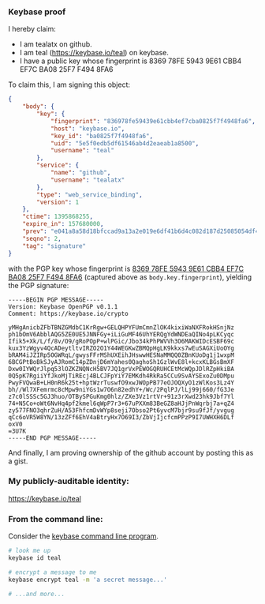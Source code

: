 ### Keybase proof

I hereby claim:

  * I am tealatx on github.
  * I am teal (https://keybase.io/teal) on keybase.
  * I have a public key whose fingerprint is 8369 78FE 5943 9E61 CBB4  EF7C BA08 25F7 F494 8FA6

To claim this, I am signing this object:

```json
{
    "body": {
        "key": {
            "fingerprint": "836978fe59439e61cbb4ef7cba0825f7f4948fa6",
            "host": "keybase.io",
            "key_id": "ba0825f7f4948fa6",
            "uid": "5e5f0edb5df61546ab4d2eaeab1a8500",
            "username": "teal"
        },
        "service": {
            "name": "github",
            "username": "tealatx"
        },
        "type": "web_service_binding",
        "version": 1
    },
    "ctime": 1395868255,
    "expire_in": 157680000,
    "prev": "e041a8a58d18bfccad9a13a2e019e6df41b6d4c082d187d25085054df4784dbb",
    "seqno": 2,
    "tag": "signature"
}
```

with the PGP key whose fingerprint is
[8369 78FE 5943 9E61 CBB4  EF7C BA08 25F7 F494 8FA6](https://keybase.io/teal)
(captured above as `body.key.fingerprint`), yielding the PGP signature:

```
-----BEGIN PGP MESSAGE-----
Version: Keybase OpenPGP v0.1.1
Comment: https://keybase.io/crypto

yMHgAnicbZFbTBNZGMdbC1KrRgw+GELQHPYFUmCmnZlOK4kixiWaNXFRokHSnjNz
ph1bOmV6AbblAQG5ZE0UE5JNNFGy+iLiGuMF46UhYERQgYdWNDEaQINo4pLKCyqc
Ifik5+Xk/L/f/8v/O9/gRoPOpP+wlPGic/Jbo34kPhPWVVh3O6MAKWIDcESBF69c
kux3YzWgyv4QcADeytltvIRZO2O1Y44WEGKwZBMQpHgLK9kkxs7wEuSAGXiUoOYg
bRAM4iJZIRp5OGWRqL/gwysFFrMShUXEihJHswwHESNaMMQQ0ZBnKUoDg1j1wxpM
6BCGPtBoBkSJyAJRomC14pZDnjD6mYahes0QaghoSh1GzlWvE8l+kcxKLBGsBmXF
Dxw0IYWQrJlpq53lOZKZNQNcH5BV7JQ1grVxPEWOGQRUHCEtMcWQpJDlRZpHkiBA
0Q5pK7RgiiYfJkoMjTiREcj4BLCJFpYiY7EMKdh4RkRa5CCu9SvAYSExoZu0DMpu
PwyFVQwaB+LH0nR6k25t+hptWzrTuswfO9xwJWOpPB77eOJOQXyO1zWlKos3Lz4Y
bh//Wl7XFemrmc8cMpw9niYGs1w7O6n82edhY+/Wc/2PqlPJ/lLj99j660/fG3Je
z7c0lSSSc5GJ3huo/OTBySPGuKmg0hlz/ZXe3Vz1rtVr+91z3rXwd23hk9Jbf7Yl
74+N5Co+oWt6NvHq4pf2kmel6qWpP7r3+67uPXXm83BeGZ8aHJjPnWqrbj7a+qZ4
zy577FNO3qhrZuH/A53FhfcmDvWYp8seji7Obso2Pt6yvcM7bjr9su9fJf/yvgug
qCc6oVR5W8YN/13zZFf6EhV4aBtryHx7O69I3/ZbVjIjcfcmPPzP9I7UWHXH6DLf
oxV0
=3U7K
-----END PGP MESSAGE-----

```

And finally, I am proving ownership of the github account by posting this as a gist.

### My publicly-auditable identity:

https://keybase.io/teal

### From the command line:

Consider the [keybase command line program](https://keybase.io/__/command_line/keybase).

```bash
# look me up
keybase id teal

# encrypt a message to me
keybase encrypt teal -m 'a secret message...'

# ...and more...
```
